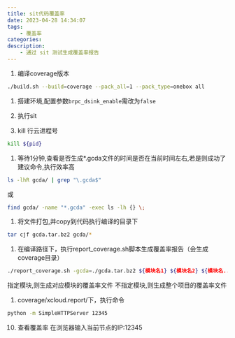 ```yaml
---
title: sit代码覆盖率
date: 2023-04-28 14:34:07
tags:
    - 覆盖率
categories:
description:
    - 通过 sit 测试生成覆盖率报告
---
```


1. 编译coverage版本
``` bash
./build.sh --build=coverage --pack_all=1 --pack_type=onebox all
```

1. 搭建环境,配置参数`brpc_dsink_enable`需改为`false`

2. 执行sit

3. kill 行云进程号
``` bash
kill ${pid}
```

1. 等待1分钟,查看是否生成*.gcda文件的时间是否在当前时间左右,若是则成功了
建议命令,执行效率高
``` bash
ls -lhR gcda/ | grep "\.gcda$"
```
或
``` bash
find gcda/ -name "*.gcda" -exec ls -lh {} \;
```

1. 将文件打包,并copy到代码执行编译的目录下
``` bash
tar cjf gcda.tar.bz2 gcda/*
```

1. 在编译路径下，执行report_coverage.sh脚本生成覆盖率报告（会生成coverage目录）
``` bash
./report_coverage.sh -gcda=./gcda.tar.bz2 ${模块名1} ${模块名2} ${模块名...}
```
指定模块,则生成对应模块的覆盖率文件
不指定模块,则生成整个项目的覆盖率文件

1. coverage/xcloud.report/下，执行命令
``` bash
python -m SimpleHTTPServer 12345
```

10.	查看覆盖率
在浏览器输入当前节点的IP:12345